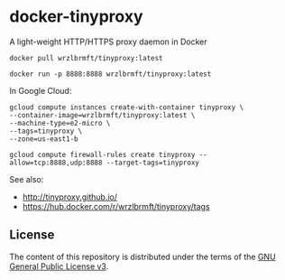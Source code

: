 # docker-tinyproxy

A light-weight HTTP/HTTPS proxy daemon in Docker

```
docker pull wrzlbrmft/tinyproxy:latest
```

```
docker run -p 8888:8888 wrzlbrmft/tinyproxy:latest
```

In Google Cloud:

```
gcloud compute instances create-with-container tinyproxy \
--container-image=wrzlbrmft/tinyproxy:latest \
--machine-type=e2-micro \
--tags=tinyproxy \
--zone=us-east1-b
```

```
gcloud compute firewall-rules create tinyproxy --allow=tcp:8888,udp:8888 --target-tags=tinyproxy
```

See also:

  * http://tinyproxy.github.io/
  * https://hub.docker.com/r/wrzlbrmft/tinyproxy/tags

## License

The content of this repository is distributed under the terms of the
[GNU General Public License v3](https://www.gnu.org/licenses/gpl-3.0.en.html).
